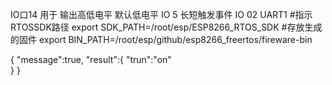 IO口14 用于 输出高低电平 默认低电平
IO 5 长短触发事件
IO 02 UART1
#指示RTOSSDK路径
export SDK_PATH=/root/esp/ESP8266_RTOS_SDK
#存放生成的固件
export BIN_PATH=/root/esp/github/esp8266_freertos/fireware-bin

{
    "message":true,
    "result":{
        "trun":"on"    
    }
}